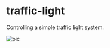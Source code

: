 # traffic-light
Controlling a simple traffic light system.

![pic](https://user-images.githubusercontent.com/50865519/170356051-a0200162-2389-4fb1-94c8-76b7e6d2324d.png)
